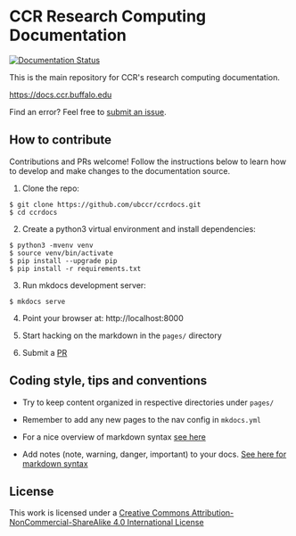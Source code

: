 # CCR Research Computing Documentation

[![Documentation Status](https://readthedocs.org/projects/ubccr/badge/?version=latest)](https://ubccr.readthedocs.io/en/latest/?badge=latest)

This is the main repository for CCR's research computing documentation. 

https://docs.ccr.buffalo.edu

Find an error? Feel free to [submit an issue](https://github.com/ubccr/ccrdocs/issues).

## How to contribute

Contributions and PRs welcome! Follow the instructions below to learn how to
develop and make changes to the documentation source.

1. Clone the repo:

```
$ git clone https://github.com/ubccr/ccrdocs.git
$ cd ccrdocs
```

2. Create a python3 virtual environment and install dependencies:

```
$ python3 -mvenv venv
$ source venv/bin/activate
$ pip install --upgrade pip
$ pip install -r requirements.txt
```

3. Run mkdocs development server:

```
$ mkdocs serve
```

4. Point your browser at: http://localhost:8000

5. Start hacking on the markdown in the `pages/` directory

6. Submit a [PR](https://github.com/ubccr/ccrdocs/pulls)


## Coding style, tips and conventions

- Try to keep content organized in respective directories under `pages/`

- Remember to add any new pages to the nav config in `mkdocs.yml`

- For a nice overview of markdown syntax [see here](https://www.markdownguide.org/basic-syntax)

- Add notes (note, warning, danger, important) to your docs. [See here for markdown syntax](https://python-markdown.github.io/extensions/admonition/)

## License

This work is licensed under a [Creative Commons Attribution-NonCommercial-ShareAlike 4.0 International License](http://creativecommons.org/licenses/by-nc-sa/4.0/)
